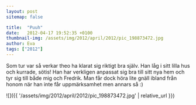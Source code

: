 ```yaml
---
layout: post
sitemap: false

title:  "Puuh"
date:   2012-04-17 19:52:35 +0100
thumbnail-img: /assets/img/2012/april/2012/pic_198873472.jpg
author: Eva
tags: ["2012"]
---
```


Som tur var så verkar theo ha klarat sig riktigt bra själv. Han låg i sitt lilla hus och kurrade, sötis! Han har verkligen anpassat sig bra till sitt nya hem och tyr sig till både mig och Fredrik. Man får dock höra lite gnäll ibland från honom  när han inte får uppmärksamhet men annars så :)

![]({{ '/assets/img/2012/april/2012/pic_198873472.jpg'  | relative_url }})

